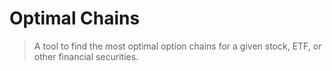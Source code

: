 # Optimal Chains

> A tool to find the most optimal option chains for a given stock, ETF, or other financial securities.
